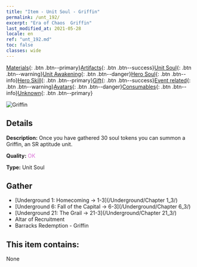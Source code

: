 ```yaml
---
title: "Item - Unit Soul - Griffin"
permalink: /unt_192/
excerpt: "Era of Chaos  Griffin"
last_modified_at: 2021-05-28
locale: en
ref: "unt_192.md"
toc: false
classes: wide
---
```

 [Materials](/Items/){: .btn .btn--primary}[Artifacts](/Items/Artifacts/){: .btn .btn--success}[Unit Soul](/Items/UnitSoul/){: .btn .btn--warning}[Unit Awakening](/Items/UnitAwakening/){: .btn .btn--danger}[Hero Soul](/Items/HeroSoul/){: .btn .btn--info}[Hero Skill](/Items/HeroSkill/){: .btn .btn--primary}[Gift](/Items/Gift/){: .btn .btn--success}[Event related](/Items/Events/){: .btn .btn--warning}[Avatars](/Items/Avatars/){: .btn .btn--danger}[Consumables](/Items/Consumables/){: .btn .btn--info}[Unknown](/Items/Unknown/){: .btn .btn--primary}

 ![Griffin](/images/u/ti_shijiu.jpg)

## Details
 **Description:** Once you have gathered 30 soul tokens you can summon a Griffin, an SR aptitude unit.

 **Quality:** <span style="color: #DA70D6">OK</span>

 **Type:** Unit Soul

## Gather

*    [Underground 1: Homecoming -> 1-3](/Underground/Chapter 1_3/) 
*    [Underground 6: Fall of the Capital -> 6-3](/Underground/Chapter 6_3/) 
*    [Underground 21: The Grail -> 21-3](/Underground/Chapter 21_3/) 
*    Altar of Recruitment 
*    Barracks Redemption - Griffin 

## This item contains:

  None

